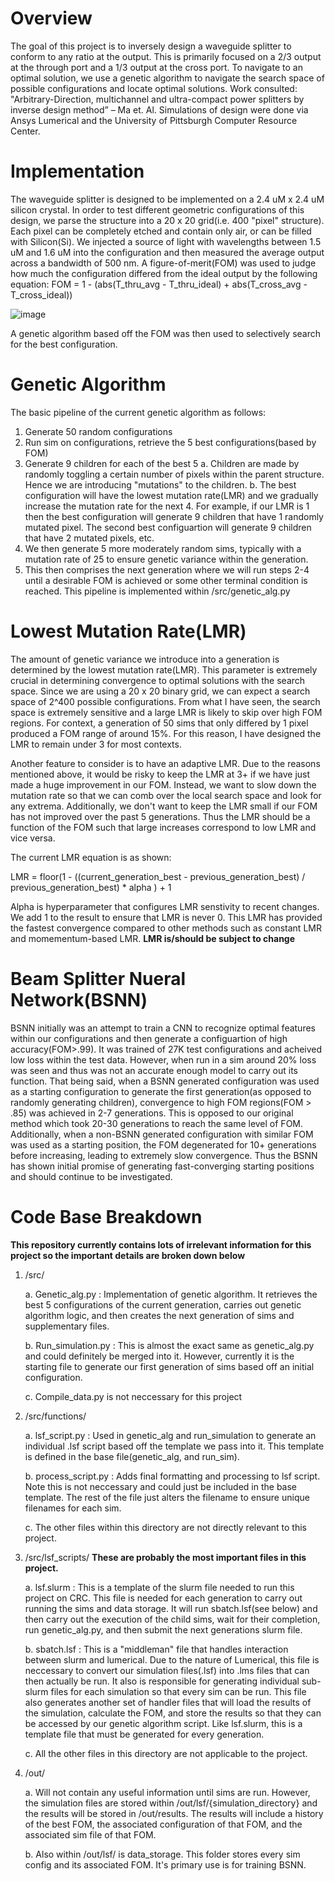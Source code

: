 # Overview
The goal of this project is to inversely design a waveguide splitter to conform to any ratio at the output. This is primarily focused on a 2/3 output at the through port and a 1/3 output at the cross port. To navigate to an optimal solution, we use a genetic algorithm to navigate the search space of possible configurations and locate optimal solutions. Work consulted: "Arbitrary-Direction, multichannel and ultra-compact power splitters by inverse design method” – Ma et. Al. Simulations of design were done via Ansys Lumerical and the University of Pittsburgh Computer Resource Center. 

# Implementation
The waveguide splitter is designed to be implemented on a 2.4 uM x 2.4 uM silicon crystal. In order to test different geometric configurations of this design, we parse the structure into a 20 x 20 grid(i.e. 400 "pixel" structure). Each pixel can be completely etched and contain only air, or can be filled with Silicon(Si). We injected a source of light with wavelengths between 1.5 uM and 1.6 uM into the configuration and then measured the average output across a bandwidth of 500 nm. A figure-of-merit(FOM) was used to judge how much the configuration differed from the ideal output by the following equation: 
FOM = 1 - (abs(T_thru_avg - T_thru_ideal) + abs(T_cross_avg - T_cross_ideal))

![image](https://github.com/user-attachments/assets/bc733dd6-7166-4dd8-9721-12d38ff252da)


A genetic algorithm based off the FOM was then used to selectively search for the best configuration.

# Genetic Algorithm
The basic pipeline of the current genetic algorithm as follows:
  1. Generate 50 random configurations
  2. Run sim on configurations, retrieve the 5 best configurations(based by FOM)
  3. Generate 9 children for each of the best 5
     a. Children are made by randomly toggling a certain number of pixels within the parent structure. Hence we are introducing "mutations" to the children.
     b. The best configuration will have the lowest mutation rate(LMR) and we gradually increase the mutation rate for the next 4. For example, if our LMR is 1
     then the best configuration will generate 9 children that have 1 randomly mutated pixel. The second best configuartion will generate 9 children that have 2
     mutated pixels, etc.
  4. We then generate 5 more moderately random sims, typically with a mutation rate of 25 to ensure genetic variance within the generation.
  5. This then comprises the next generation where we will run steps 2-4 until a desirable FOM is achieved or some other terminal condition is reached.
This pipeline is implemented within /src/genetic_alg.py

# Lowest Mutation Rate(LMR)
The amount of genetic variance we introduce into a generation is determined by the lowest mutation rate(LMR). This parameter is extremely crucial in determining convergence to optimal solutions with the search space. Since we are using a 20 x 20 binary grid, we can expect a search space of 2^400 possible configurations. From what I have seen, the search space is extremely sensitive and a large LMR is likely to skip over high FOM regions. For context, a generation of 50 sims that only differed by 1 pixel produced a FOM range of around 15%. For this reason, I have designed the LMR to remain under 3 for most contexts.

Another feature to consider is to have an adaptive LMR. Due to the reasons mentioned above, it would be risky to keep the LMR at 3+ if we have just made a huge improvement in our FOM. Instead, we want to slow down the mutation rate so that we can comb over the local search space and look for any extrema. Additionally, we don't want to keep the LMR small if our FOM has not improved over the past 5 generations. Thus the LMR should be a function of the FOM such that large increases correspond to low LMR and vice versa. 

The current LMR equation is as shown:

LMR = floor(1 - ((current_generation_best - previous_generation_best) / previous_generation_best) * alpha ) + 1

Alpha is hyperparameter that configures LMR senstivity to recent changes. We add 1 to the result to ensure that LMR is never 0. 
This LMR has provided the fastest convergence compared to other methods such as constant LMR and momementum-based LMR. 
**LMR is/should be subject to change**

# Beam Splitter Nueral Network(BSNN)
BSNN initially was an attempt to train a CNN to recognize optimal features within our configurations and then generate a configuartion of high accuracy(FOM>.99). It was trained of 27K test configurations and acheived low loss within the test data. However, when run in a sim around 20% loss was seen and thus was not an accurate enough model to carry out its function. 
That being said, when a BSNN generated configuration was used as a starting configuration to generate the first generation(as opposed to randomly generating children), convergence to high FOM regions(FOM > .85) was achieved in 2-7 generations. This is opposed to our original method which took 20-30 generations to reach the same level of FOM. Additionally, when a non-BSNN generated configuration with similar FOM was used as a starting position, the FOM degenerated for 10+ generations before increasing, leading to extremely slow convergence. 
Thus the BSNN has shown initial promise of generating fast-converging starting positions and should continue to be investigated.

# Code Base Breakdown
**This repository currently contains lots of irrelevant information for this project so the important details are broken down below**
1. /src/

   a. Genetic_alg.py : Implementation of genetic algorithm. It retrieves the best 5 configurations of the current generation, carries out genetic algorithm logic, and then creates the next generation of sims and supplementary files.
   
   b. Run_simulation.py : This is almost the exact same as genetic_alg.py and could definitely be merged into it. However, currently it is the starting file to generate our first generation of sims based off an initial configuration.
   
   c. Compile_data.py is not neccessary for this project
   
3. /src/functions/

   a. lsf_script.py : Used in genetic_alg and run_simulation to generate an individual .lsf script based off the template we pass into it. This template is defined in the base file(genetic_alg, and run_sim).
   
   b. process_script.py : Adds final formatting and processing to lsf script. Note this is not neccessary and could just be included in the base template. The rest of the file just alters the filename to ensure  unique filenames for each sim.
   
   c. The other files within this directory are not directly relevant to this project.
   
5. /src/lsf_scripts/ **These are probably the most important files in this project.**

   a. lsf.slurm : This is a template of the slurm file needed to run this project on CRC. This file is needed for each generation to carry out running the sims and data storage. It will run sbatch.lsf(see below) and then carry out the execution of the child sims, wait for their completion, run genetic_alg.py, and then submit the next generations slurm file.

   b. sbatch.lsf : This is a "middleman" file that handles interaction between slurm and lumerical. Due to the nature of Lumerical, this file is neccessary to convert our simulation files(.lsf) into .lms files that can then actually be run. It also is responsible for generating individual sub-slurm files for each simulation so that every sim can be run. This file also generates another set of handler files that will load the results of the simulation, calculate the FOM, and store the results so that they can be accessed by our genetic algorithm script. Like lsf.slurm, this is a template file that must be generated for every generation.

   c. All the other files in this directory are not applicable to the project.
7. /out/

   a. Will not contain any useful information until sims are run. However, the simulation files are stored within /out/lsf/{simulation_directory} and the results will be stored in /out/results. The results will include a history of the best FOM, the associated configuration of that FOM, and the associated sim file of that FOM.
   
   b. Also within /out/lsf/ is data_storage. This folder stores every sim config and its associated FOM. It's primary use is for training BSNN.

   


